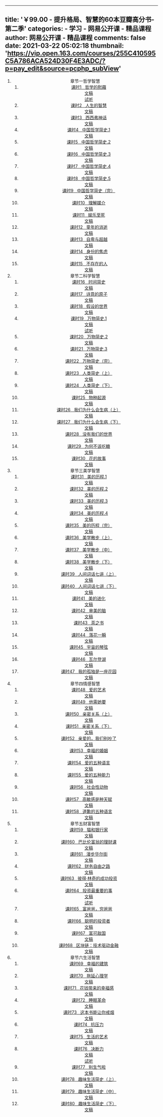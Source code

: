 
---
title: '￥99.00 - 提升格局、智慧的60本豆瓣高分书-第二季'
categories: 
    - 学习
    - 网易公开课 - 精品课程
author: 网易公开课 - 精品课程
comments: false
date: 2021-03-22 05:02:18
thumbnail: 'https://vip.open.163.com/courses/255C410595C5A786ACA524D30F4E3ADC/?p=pay_edit&source=pcphp_subView'
---

<div>   
<div style="text-align: center;"><div data-v-46df2510><!----> <ol><li class="CourseDetailList_chapterItem"><div class="CourseDetailList_listItem CourseDetailList_chapterItemContent"><span>章节一</span><span>哲学智慧</span></div> <ol><li class="CourseDetailList_contentItem"><a class="CourseDetailList_listItem CourseDetailList_contentItemContent" href="https://vip.open.163.com/courses/255C410595C5A786ACA524D30F4E3ADC/undefined"><!----> <span class="CourseDetailList_studyStatus CourseDetailList_noBuy"><!----></span> <!----> <span>课时1   哲学的慰藉</span> <div data-graphic="1" class="CourseDetailList_preview article">文稿</div> <div class="CourseDetailList_preview audio">试听</div></a></li><li class="CourseDetailList_contentItem"><a class="CourseDetailList_listItem CourseDetailList_contentItemContent disabled" href="https://vip.open.163.com/courses/255C410595C5A786ACA524D30F4E3ADC/undefined"><!----> <span class="CourseDetailList_studyStatus CourseDetailList_noBuy"><!----></span> <!----> <span>课时2   人生的智慧</span> <div data-graphic="1" class="CourseDetailList_preview disabledArticle">文稿</div> <!----></a></li><li class="CourseDetailList_contentItem"><a class="CourseDetailList_listItem CourseDetailList_contentItemContent disabled" href="https://vip.open.163.com/courses/255C410595C5A786ACA524D30F4E3ADC/undefined"><!----> <span class="CourseDetailList_studyStatus CourseDetailList_noBuy"><!----></span> <!----> <span>课时3   西西弗神话</span> <div data-graphic="1" class="CourseDetailList_preview disabledArticle">文稿</div> <!----></a></li><li class="CourseDetailList_contentItem"><a class="CourseDetailList_listItem CourseDetailList_contentItemContent disabled" href="https://vip.open.163.com/courses/255C410595C5A786ACA524D30F4E3ADC/undefined"><!----> <span class="CourseDetailList_studyStatus CourseDetailList_noBuy"><!----></span> <!----> <span>课时4   中国哲学简史.1</span> <div data-graphic="1" class="CourseDetailList_preview disabledArticle">文稿</div> <!----></a></li><li class="CourseDetailList_contentItem"><a class="CourseDetailList_listItem CourseDetailList_contentItemContent disabled" href="https://vip.open.163.com/courses/255C410595C5A786ACA524D30F4E3ADC/undefined"><!----> <span class="CourseDetailList_studyStatus CourseDetailList_noBuy"><!----></span> <!----> <span>课时5   中国哲学简史.2</span> <div data-graphic="1" class="CourseDetailList_preview disabledArticle">文稿</div> <!----></a></li><li class="CourseDetailList_contentItem"><a class="CourseDetailList_listItem CourseDetailList_contentItemContent disabled" href="https://vip.open.163.com/courses/255C410595C5A786ACA524D30F4E3ADC/undefined"><!----> <span class="CourseDetailList_studyStatus CourseDetailList_noBuy"><!----></span> <!----> <span>课时6   中国哲学简史.3</span> <div data-graphic="1" class="CourseDetailList_preview disabledArticle">文稿</div> <!----></a></li><li class="CourseDetailList_contentItem"><a class="CourseDetailList_listItem CourseDetailList_contentItemContent disabled" href="https://vip.open.163.com/courses/255C410595C5A786ACA524D30F4E3ADC/undefined"><!----> <span class="CourseDetailList_studyStatus CourseDetailList_noBuy"><!----></span> <!----> <span>课时7   中国哲学简史.4</span> <div data-graphic="1" class="CourseDetailList_preview disabledArticle">文稿</div> <!----></a></li><li class="CourseDetailList_contentItem"><a class="CourseDetailList_listItem CourseDetailList_contentItemContent disabled" href="https://vip.open.163.com/courses/255C410595C5A786ACA524D30F4E3ADC/undefined"><!----> <span class="CourseDetailList_studyStatus CourseDetailList_noBuy"><!----></span> <!----> <span>课时8   中国哲学简史.5</span> <div data-graphic="1" class="CourseDetailList_preview disabledArticle">文稿</div> <!----></a></li><li class="CourseDetailList_contentItem"><a class="CourseDetailList_listItem CourseDetailList_contentItemContent disabled" href="https://vip.open.163.com/courses/255C410595C5A786ACA524D30F4E3ADC/undefined"><!----> <span class="CourseDetailList_studyStatus CourseDetailList_noBuy"><!----></span> <!----> <span>课时9   中国哲学简史（完）</span> <div data-graphic="1" class="CourseDetailList_preview disabledArticle">文稿</div> <!----></a></li><li class="CourseDetailList_contentItem"><a class="CourseDetailList_listItem CourseDetailList_contentItemContent disabled" href="https://vip.open.163.com/courses/255C410595C5A786ACA524D30F4E3ADC/undefined"><!----> <span class="CourseDetailList_studyStatus CourseDetailList_noBuy"><!----></span> <!----> <span>课时10   理解媒介</span> <div data-graphic="1" class="CourseDetailList_preview disabledArticle">文稿</div> <!----></a></li><li class="CourseDetailList_contentItem"><a class="CourseDetailList_listItem CourseDetailList_contentItemContent disabled" href="https://vip.open.163.com/courses/255C410595C5A786ACA524D30F4E3ADC/undefined"><!----> <span class="CourseDetailList_studyStatus CourseDetailList_noBuy"><!----></span> <!----> <span>课时11   娱乐至死</span> <div data-graphic="1" class="CourseDetailList_preview disabledArticle">文稿</div> <!----></a></li><li class="CourseDetailList_contentItem"><a class="CourseDetailList_listItem CourseDetailList_contentItemContent disabled" href="https://vip.open.163.com/courses/255C410595C5A786ACA524D30F4E3ADC/undefined"><!----> <span class="CourseDetailList_studyStatus CourseDetailList_noBuy"><!----></span> <!----> <span>课时12   童年的消逝</span> <div data-graphic="1" class="CourseDetailList_preview disabledArticle">文稿</div> <!----></a></li><li class="CourseDetailList_contentItem"><a class="CourseDetailList_listItem CourseDetailList_contentItemContent disabled" href="https://vip.open.163.com/courses/255C410595C5A786ACA524D30F4E3ADC/undefined"><!----> <span class="CourseDetailList_studyStatus CourseDetailList_noBuy"><!----></span> <!----> <span>课时13   自卑与超越</span> <div data-graphic="1" class="CourseDetailList_preview disabledArticle">文稿</div> <!----></a></li><li class="CourseDetailList_contentItem"><a class="CourseDetailList_listItem CourseDetailList_contentItemContent disabled" href="https://vip.open.163.com/courses/255C410595C5A786ACA524D30F4E3ADC/undefined"><!----> <span class="CourseDetailList_studyStatus CourseDetailList_noBuy"><!----></span> <!----> <span>课时14   身份的焦虑</span> <div data-graphic="1" class="CourseDetailList_preview disabledArticle">文稿</div> <!----></a></li><li class="CourseDetailList_contentItem"><a class="CourseDetailList_listItem CourseDetailList_contentItemContent disabled" href="https://vip.open.163.com/courses/255C410595C5A786ACA524D30F4E3ADC/undefined"><!----> <span class="CourseDetailList_studyStatus CourseDetailList_noBuy"><!----></span> <!----> <span>课时15   不存在的人</span> <div data-graphic="1" class="CourseDetailList_preview disabledArticle">文稿</div> <!----></a></li></ol></li><li class="CourseDetailList_chapterItem"><div class="CourseDetailList_listItem CourseDetailList_chapterItemContent"><span>章节二</span><span>科学智慧</span></div> <ol><li class="CourseDetailList_contentItem"><a class="CourseDetailList_listItem CourseDetailList_contentItemContent disabled" href="https://vip.open.163.com/courses/255C410595C5A786ACA524D30F4E3ADC/undefined"><!----> <span class="CourseDetailList_studyStatus CourseDetailList_noBuy"><!----></span> <!----> <span>课时16   时间简史</span> <div data-graphic="1" class="CourseDetailList_preview disabledArticle">文稿</div> <!----></a></li><li class="CourseDetailList_contentItem"><a class="CourseDetailList_listItem CourseDetailList_contentItemContent disabled" href="https://vip.open.163.com/courses/255C410595C5A786ACA524D30F4E3ADC/undefined"><!----> <span class="CourseDetailList_studyStatus CourseDetailList_noBuy"><!----></span> <!----> <span>课时17   诗意的原子</span> <div data-graphic="1" class="CourseDetailList_preview disabledArticle">文稿</div> <!----></a></li><li class="CourseDetailList_contentItem"><a class="CourseDetailList_listItem CourseDetailList_contentItemContent disabled" href="https://vip.open.163.com/courses/255C410595C5A786ACA524D30F4E3ADC/undefined"><!----> <span class="CourseDetailList_studyStatus CourseDetailList_noBuy"><!----></span> <!----> <span>课时18   假设的世界</span> <div data-graphic="1" class="CourseDetailList_preview disabledArticle">文稿</div> <!----></a></li><li class="CourseDetailList_contentItem"><a class="CourseDetailList_listItem CourseDetailList_contentItemContent" href="https://vip.open.163.com/courses/255C410595C5A786ACA524D30F4E3ADC/undefined"><!----> <span class="CourseDetailList_studyStatus CourseDetailList_noBuy"><!----></span> <!----> <span>课时19   万物简史.1</span> <div data-graphic="1" class="CourseDetailList_preview article">文稿</div> <div class="CourseDetailList_preview audio">试听</div></a></li><li class="CourseDetailList_contentItem"><a class="CourseDetailList_listItem CourseDetailList_contentItemContent disabled" href="https://vip.open.163.com/courses/255C410595C5A786ACA524D30F4E3ADC/undefined"><!----> <span class="CourseDetailList_studyStatus CourseDetailList_noBuy"><!----></span> <!----> <span>课时20   万物简史.2</span> <div data-graphic="1" class="CourseDetailList_preview disabledArticle">文稿</div> <!----></a></li><li class="CourseDetailList_contentItem"><a class="CourseDetailList_listItem CourseDetailList_contentItemContent disabled" href="https://vip.open.163.com/courses/255C410595C5A786ACA524D30F4E3ADC/undefined"><!----> <span class="CourseDetailList_studyStatus CourseDetailList_noBuy"><!----></span> <!----> <span>课时21   万物简史.3</span> <div data-graphic="1" class="CourseDetailList_preview disabledArticle">文稿</div> <!----></a></li><li class="CourseDetailList_contentItem"><a class="CourseDetailList_listItem CourseDetailList_contentItemContent disabled" href="https://vip.open.163.com/courses/255C410595C5A786ACA524D30F4E3ADC/undefined"><!----> <span class="CourseDetailList_studyStatus CourseDetailList_noBuy"><!----></span> <!----> <span>课时22   万物简史（完）</span> <div data-graphic="1" class="CourseDetailList_preview disabledArticle">文稿</div> <!----></a></li><li class="CourseDetailList_contentItem"><a class="CourseDetailList_listItem CourseDetailList_contentItemContent disabled" href="https://vip.open.163.com/courses/255C410595C5A786ACA524D30F4E3ADC/undefined"><!----> <span class="CourseDetailList_studyStatus CourseDetailList_noBuy"><!----></span> <!----> <span>课时23   人类简史（上）</span> <div data-graphic="1" class="CourseDetailList_preview disabledArticle">文稿</div> <!----></a></li><li class="CourseDetailList_contentItem"><a class="CourseDetailList_listItem CourseDetailList_contentItemContent disabled" href="https://vip.open.163.com/courses/255C410595C5A786ACA524D30F4E3ADC/undefined"><!----> <span class="CourseDetailList_studyStatus CourseDetailList_noBuy"><!----></span> <!----> <span>课时24   人类简史（下）</span> <div data-graphic="1" class="CourseDetailList_preview disabledArticle">文稿</div> <!----></a></li><li class="CourseDetailList_contentItem"><a class="CourseDetailList_listItem CourseDetailList_contentItemContent disabled" href="https://vip.open.163.com/courses/255C410595C5A786ACA524D30F4E3ADC/undefined"><!----> <span class="CourseDetailList_studyStatus CourseDetailList_noBuy"><!----></span> <!----> <span>课时25   物种起源</span> <div data-graphic="1" class="CourseDetailList_preview disabledArticle">文稿</div> <!----></a></li><li class="CourseDetailList_contentItem"><a class="CourseDetailList_listItem CourseDetailList_contentItemContent disabled" href="https://vip.open.163.com/courses/255C410595C5A786ACA524D30F4E3ADC/undefined"><!----> <span class="CourseDetailList_studyStatus CourseDetailList_noBuy"><!----></span> <!----> <span>课时26   我们为什么会生病（上）</span> <div data-graphic="1" class="CourseDetailList_preview disabledArticle">文稿</div> <!----></a></li><li class="CourseDetailList_contentItem"><a class="CourseDetailList_listItem CourseDetailList_contentItemContent disabled" href="https://vip.open.163.com/courses/255C410595C5A786ACA524D30F4E3ADC/undefined"><!----> <span class="CourseDetailList_studyStatus CourseDetailList_noBuy"><!----></span> <!----> <span>课时27   我们为什么会生病（下）</span> <div data-graphic="1" class="CourseDetailList_preview disabledArticle">文稿</div> <!----></a></li><li class="CourseDetailList_contentItem"><a class="CourseDetailList_listItem CourseDetailList_contentItemContent disabled" href="https://vip.open.163.com/courses/255C410595C5A786ACA524D30F4E3ADC/undefined"><!----> <span class="CourseDetailList_studyStatus CourseDetailList_noBuy"><!----></span> <!----> <span>课时28   没有我们的世界</span> <div data-graphic="1" class="CourseDetailList_preview disabledArticle">文稿</div> <!----></a></li><li class="CourseDetailList_contentItem"><a class="CourseDetailList_listItem CourseDetailList_contentItemContent disabled" href="https://vip.open.163.com/courses/255C410595C5A786ACA524D30F4E3ADC/undefined"><!----> <span class="CourseDetailList_studyStatus CourseDetailList_noBuy"><!----></span> <!----> <span>课时29   为何不该吃糖</span> <div data-graphic="1" class="CourseDetailList_preview disabledArticle">文稿</div> <!----></a></li><li class="CourseDetailList_contentItem"><a class="CourseDetailList_listItem CourseDetailList_contentItemContent disabled" href="https://vip.open.163.com/courses/255C410595C5A786ACA524D30F4E3ADC/undefined"><!----> <span class="CourseDetailList_studyStatus CourseDetailList_noBuy"><!----></span> <!----> <span>课时30   花的故事</span> <div data-graphic="1" class="CourseDetailList_preview disabledArticle">文稿</div> <!----></a></li></ol></li><li class="CourseDetailList_chapterItem"><div class="CourseDetailList_listItem CourseDetailList_chapterItemContent"><span>章节三</span><span>美学智慧</span></div> <ol><li class="CourseDetailList_contentItem"><a class="CourseDetailList_listItem CourseDetailList_contentItemContent disabled" href="https://vip.open.163.com/courses/255C410595C5A786ACA524D30F4E3ADC/undefined"><!----> <span class="CourseDetailList_studyStatus CourseDetailList_noBuy"><!----></span> <!----> <span>课时31   美的历程.1</span> <div data-graphic="1" class="CourseDetailList_preview disabledArticle">文稿</div> <!----></a></li><li class="CourseDetailList_contentItem"><a class="CourseDetailList_listItem CourseDetailList_contentItemContent disabled" href="https://vip.open.163.com/courses/255C410595C5A786ACA524D30F4E3ADC/undefined"><!----> <span class="CourseDetailList_studyStatus CourseDetailList_noBuy"><!----></span> <!----> <span>课时32   美的历程.2</span> <div data-graphic="1" class="CourseDetailList_preview disabledArticle">文稿</div> <!----></a></li><li class="CourseDetailList_contentItem"><a class="CourseDetailList_listItem CourseDetailList_contentItemContent disabled" href="https://vip.open.163.com/courses/255C410595C5A786ACA524D30F4E3ADC/undefined"><!----> <span class="CourseDetailList_studyStatus CourseDetailList_noBuy"><!----></span> <!----> <span>课时33   美的历程.3</span> <div data-graphic="1" class="CourseDetailList_preview disabledArticle">文稿</div> <!----></a></li><li class="CourseDetailList_contentItem"><a class="CourseDetailList_listItem CourseDetailList_contentItemContent disabled" href="https://vip.open.163.com/courses/255C410595C5A786ACA524D30F4E3ADC/undefined"><!----> <span class="CourseDetailList_studyStatus CourseDetailList_noBuy"><!----></span> <!----> <span>课时34   美的历程.4</span> <div data-graphic="1" class="CourseDetailList_preview disabledArticle">文稿</div> <!----></a></li><li class="CourseDetailList_contentItem"><a class="CourseDetailList_listItem CourseDetailList_contentItemContent disabled" href="https://vip.open.163.com/courses/255C410595C5A786ACA524D30F4E3ADC/undefined"><!----> <span class="CourseDetailList_studyStatus CourseDetailList_noBuy"><!----></span> <!----> <span>课时35   美的历程（完）</span> <div data-graphic="1" class="CourseDetailList_preview disabledArticle">文稿</div> <!----></a></li><li class="CourseDetailList_contentItem"><a class="CourseDetailList_listItem CourseDetailList_contentItemContent disabled" href="https://vip.open.163.com/courses/255C410595C5A786ACA524D30F4E3ADC/undefined"><!----> <span class="CourseDetailList_studyStatus CourseDetailList_noBuy"><!----></span> <!----> <span>课时36   美学散步（上）</span> <div data-graphic="1" class="CourseDetailList_preview disabledArticle">文稿</div> <!----></a></li><li class="CourseDetailList_contentItem"><a class="CourseDetailList_listItem CourseDetailList_contentItemContent disabled" href="https://vip.open.163.com/courses/255C410595C5A786ACA524D30F4E3ADC/undefined"><!----> <span class="CourseDetailList_studyStatus CourseDetailList_noBuy"><!----></span> <!----> <span>课时37   美学散步（中）</span> <div data-graphic="1" class="CourseDetailList_preview disabledArticle">文稿</div> <!----></a></li><li class="CourseDetailList_contentItem"><a class="CourseDetailList_listItem CourseDetailList_contentItemContent disabled" href="https://vip.open.163.com/courses/255C410595C5A786ACA524D30F4E3ADC/undefined"><!----> <span class="CourseDetailList_studyStatus CourseDetailList_noBuy"><!----></span> <!----> <span>课时38   美学散步（下）</span> <div data-graphic="1" class="CourseDetailList_preview disabledArticle">文稿</div> <!----></a></li><li class="CourseDetailList_contentItem"><a class="CourseDetailList_listItem CourseDetailList_contentItemContent disabled" href="https://vip.open.163.com/courses/255C410595C5A786ACA524D30F4E3ADC/undefined"><!----> <span class="CourseDetailList_studyStatus CourseDetailList_noBuy"><!----></span> <!----> <span>课时39   人间词话七讲（上）</span> <div data-graphic="1" class="CourseDetailList_preview disabledArticle">文稿</div> <!----></a></li><li class="CourseDetailList_contentItem"><a class="CourseDetailList_listItem CourseDetailList_contentItemContent disabled" href="https://vip.open.163.com/courses/255C410595C5A786ACA524D30F4E3ADC/undefined"><!----> <span class="CourseDetailList_studyStatus CourseDetailList_noBuy"><!----></span> <!----> <span>课时40   人间词话七讲（下）</span> <div data-graphic="1" class="CourseDetailList_preview disabledArticle">文稿</div> <!----></a></li><li class="CourseDetailList_contentItem"><a class="CourseDetailList_listItem CourseDetailList_contentItemContent disabled" href="https://vip.open.163.com/courses/255C410595C5A786ACA524D30F4E3ADC/undefined"><!----> <span class="CourseDetailList_studyStatus CourseDetailList_noBuy"><!----></span> <!----> <span>课时41   美的进化</span> <div data-graphic="1" class="CourseDetailList_preview disabledArticle">文稿</div> <!----></a></li><li class="CourseDetailList_contentItem"><a class="CourseDetailList_listItem CourseDetailList_contentItemContent disabled" href="https://vip.open.163.com/courses/255C410595C5A786ACA524D30F4E3ADC/undefined"><!----> <span class="CourseDetailList_studyStatus CourseDetailList_noBuy"><!----></span> <!----> <span>课时42   审美的脑</span> <div data-graphic="1" class="CourseDetailList_preview disabledArticle">文稿</div> <!----></a></li><li class="CourseDetailList_contentItem"><a class="CourseDetailList_listItem CourseDetailList_contentItemContent disabled" href="https://vip.open.163.com/courses/255C410595C5A786ACA524D30F4E3ADC/undefined"><!----> <span class="CourseDetailList_studyStatus CourseDetailList_noBuy"><!----></span> <!----> <span>课时43   茶之书</span> <div data-graphic="1" class="CourseDetailList_preview disabledArticle">文稿</div> <!----></a></li><li class="CourseDetailList_contentItem"><a class="CourseDetailList_listItem CourseDetailList_contentItemContent disabled" href="https://vip.open.163.com/courses/255C410595C5A786ACA524D30F4E3ADC/undefined"><!----> <span class="CourseDetailList_studyStatus CourseDetailList_noBuy"><!----></span> <!----> <span>课时44   落花一瞬</span> <div data-graphic="1" class="CourseDetailList_preview disabledArticle">文稿</div> <!----></a></li><li class="CourseDetailList_contentItem"><a class="CourseDetailList_listItem CourseDetailList_contentItemContent disabled" href="https://vip.open.163.com/courses/255C410595C5A786ACA524D30F4E3ADC/undefined"><!----> <span class="CourseDetailList_studyStatus CourseDetailList_noBuy"><!----></span> <!----> <span>课时45   宇宙的琴弦</span> <div data-graphic="1" class="CourseDetailList_preview disabledArticle">文稿</div> <!----></a></li><li class="CourseDetailList_contentItem"><a class="CourseDetailList_listItem CourseDetailList_contentItemContent disabled" href="https://vip.open.163.com/courses/255C410595C5A786ACA524D30F4E3ADC/undefined"><!----> <span class="CourseDetailList_studyStatus CourseDetailList_noBuy"><!----></span> <!----> <span>课时46   瓦尔登湖</span> <div data-graphic="1" class="CourseDetailList_preview disabledArticle">文稿</div> <!----></a></li><li class="CourseDetailList_contentItem"><a class="CourseDetailList_listItem CourseDetailList_contentItemContent disabled" href="https://vip.open.163.com/courses/255C410595C5A786ACA524D30F4E3ADC/undefined"><!----> <span class="CourseDetailList_studyStatus CourseDetailList_noBuy"><!----></span> <!----> <span>课时47   我的孤独是一座花园</span> <div data-graphic="1" class="CourseDetailList_preview disabledArticle">文稿</div> <!----></a></li></ol></li><li class="CourseDetailList_chapterItem"><div class="CourseDetailList_listItem CourseDetailList_chapterItemContent"><span>章节四</span><span>情感智慧</span></div> <ol><li class="CourseDetailList_contentItem"><a class="CourseDetailList_listItem CourseDetailList_contentItemContent disabled" href="https://vip.open.163.com/courses/255C410595C5A786ACA524D30F4E3ADC/undefined"><!----> <span class="CourseDetailList_studyStatus CourseDetailList_noBuy"><!----></span> <!----> <span>课时48   爱的艺术</span> <div data-graphic="1" class="CourseDetailList_preview disabledArticle">文稿</div> <!----></a></li><li class="CourseDetailList_contentItem"><a class="CourseDetailList_listItem CourseDetailList_contentItemContent disabled" href="https://vip.open.163.com/courses/255C410595C5A786ACA524D30F4E3ADC/undefined"><!----> <span class="CourseDetailList_studyStatus CourseDetailList_noBuy"><!----></span> <!----> <span>课时49   他需她要</span> <div data-graphic="1" class="CourseDetailList_preview disabledArticle">文稿</div> <!----></a></li><li class="CourseDetailList_contentItem"><a class="CourseDetailList_listItem CourseDetailList_contentItemContent disabled" href="https://vip.open.163.com/courses/255C410595C5A786ACA524D30F4E3ADC/undefined"><!----> <span class="CourseDetailList_studyStatus CourseDetailList_noBuy"><!----></span> <!----> <span>课时50   亲密关系（上）</span> <div data-graphic="1" class="CourseDetailList_preview disabledArticle">文稿</div> <!----></a></li><li class="CourseDetailList_contentItem"><a class="CourseDetailList_listItem CourseDetailList_contentItemContent disabled" href="https://vip.open.163.com/courses/255C410595C5A786ACA524D30F4E3ADC/undefined"><!----> <span class="CourseDetailList_studyStatus CourseDetailList_noBuy"><!----></span> <!----> <span>课时51   亲密关系（下）</span> <div data-graphic="1" class="CourseDetailList_preview disabledArticle">文稿</div> <!----></a></li><li class="CourseDetailList_contentItem"><a class="CourseDetailList_listItem CourseDetailList_contentItemContent disabled" href="https://vip.open.163.com/courses/255C410595C5A786ACA524D30F4E3ADC/undefined"><!----> <span class="CourseDetailList_studyStatus CourseDetailList_noBuy"><!----></span> <!----> <span>课时52   亲爱的，我们别吵了</span> <div data-graphic="1" class="CourseDetailList_preview disabledArticle">文稿</div> <!----></a></li><li class="CourseDetailList_contentItem"><a class="CourseDetailList_listItem CourseDetailList_contentItemContent disabled" href="https://vip.open.163.com/courses/255C410595C5A786ACA524D30F4E3ADC/undefined"><!----> <span class="CourseDetailList_studyStatus CourseDetailList_noBuy"><!----></span> <!----> <span>课时53   幸福的婚姻</span> <div data-graphic="1" class="CourseDetailList_preview disabledArticle">文稿</div> <!----></a></li><li class="CourseDetailList_contentItem"><a class="CourseDetailList_listItem CourseDetailList_contentItemContent disabled" href="https://vip.open.163.com/courses/255C410595C5A786ACA524D30F4E3ADC/undefined"><!----> <span class="CourseDetailList_studyStatus CourseDetailList_noBuy"><!----></span> <!----> <span>课时54   爱的五种语言</span> <div data-graphic="1" class="CourseDetailList_preview disabledArticle">文稿</div> <!----></a></li><li class="CourseDetailList_contentItem"><a class="CourseDetailList_listItem CourseDetailList_contentItemContent disabled" href="https://vip.open.163.com/courses/255C410595C5A786ACA524D30F4E3ADC/undefined"><!----> <span class="CourseDetailList_studyStatus CourseDetailList_noBuy"><!----></span> <!----> <span>课时55   爱的五种能力</span> <div data-graphic="1" class="CourseDetailList_preview disabledArticle">文稿</div> <!----></a></li><li class="CourseDetailList_contentItem"><a class="CourseDetailList_listItem CourseDetailList_contentItemContent disabled" href="https://vip.open.163.com/courses/255C410595C5A786ACA524D30F4E3ADC/undefined"><!----> <span class="CourseDetailList_studyStatus CourseDetailList_noBuy"><!----></span> <!----> <span>课时56   社会性动物</span> <div data-graphic="1" class="CourseDetailList_preview disabledArticle">文稿</div> <!----></a></li><li class="CourseDetailList_contentItem"><a class="CourseDetailList_listItem CourseDetailList_contentItemContent disabled" href="https://vip.open.163.com/courses/255C410595C5A786ACA524D30F4E3ADC/undefined"><!----> <span class="CourseDetailList_studyStatus CourseDetailList_noBuy"><!----></span> <!----> <span>课时57   高敏感是种天赋</span> <div data-graphic="1" class="CourseDetailList_preview disabledArticle">文稿</div> <!----></a></li><li class="CourseDetailList_contentItem"><a class="CourseDetailList_listItem CourseDetailList_contentItemContent disabled" href="https://vip.open.163.com/courses/255C410595C5A786ACA524D30F4E3ADC/undefined"><!----> <span class="CourseDetailList_studyStatus CourseDetailList_noBuy"><!----></span> <!----> <span>课时58   道歉的五种语言</span> <div data-graphic="1" class="CourseDetailList_preview disabledArticle">文稿</div> <!----></a></li></ol></li><li class="CourseDetailList_chapterItem"><div class="CourseDetailList_listItem CourseDetailList_chapterItemContent"><span>章节五</span><span>财富智慧</span></div> <ol><li class="CourseDetailList_contentItem"><a class="CourseDetailList_listItem CourseDetailList_contentItemContent disabled" href="https://vip.open.163.com/courses/255C410595C5A786ACA524D30F4E3ADC/undefined"><!----> <span class="CourseDetailList_studyStatus CourseDetailList_noBuy"><!----></span> <!----> <span>课时59   猫和银行家</span> <div data-graphic="1" class="CourseDetailList_preview disabledArticle">文稿</div> <!----></a></li><li class="CourseDetailList_contentItem"><a class="CourseDetailList_listItem CourseDetailList_contentItemContent disabled" href="https://vip.open.163.com/courses/255C410595C5A786ACA524D30F4E3ADC/undefined"><!----> <span class="CourseDetailList_studyStatus CourseDetailList_noBuy"><!----></span> <!----> <span>课时60   巴比伦富翁的理财课</span> <div data-graphic="1" class="CourseDetailList_preview disabledArticle">文稿</div> <!----></a></li><li class="CourseDetailList_contentItem"><a class="CourseDetailList_listItem CourseDetailList_contentItemContent disabled" href="https://vip.open.163.com/courses/255C410595C5A786ACA524D30F4E3ADC/undefined"><!----> <span class="CourseDetailList_studyStatus CourseDetailList_noBuy"><!----></span> <!----> <span>课时61   漫步华尔街</span> <div data-graphic="1" class="CourseDetailList_preview disabledArticle">文稿</div> <!----></a></li><li class="CourseDetailList_contentItem"><a class="CourseDetailList_listItem CourseDetailList_contentItemContent disabled" href="https://vip.open.163.com/courses/255C410595C5A786ACA524D30F4E3ADC/undefined"><!----> <span class="CourseDetailList_studyStatus CourseDetailList_noBuy"><!----></span> <!----> <span>课时62   财务自由之路</span> <div data-graphic="1" class="CourseDetailList_preview disabledArticle">文稿</div> <!----></a></li><li class="CourseDetailList_contentItem"><a class="CourseDetailList_listItem CourseDetailList_contentItemContent disabled" href="https://vip.open.163.com/courses/255C410595C5A786ACA524D30F4E3ADC/undefined"><!----> <span class="CourseDetailList_studyStatus CourseDetailList_noBuy"><!----></span> <!----> <span>课时63   彼得·林奇的成功投资</span> <div data-graphic="1" class="CourseDetailList_preview disabledArticle">文稿</div> <!----></a></li><li class="CourseDetailList_contentItem"><a class="CourseDetailList_listItem CourseDetailList_contentItemContent" href="https://vip.open.163.com/courses/255C410595C5A786ACA524D30F4E3ADC/undefined"><!----> <span class="CourseDetailList_studyStatus CourseDetailList_noBuy"><!----></span> <!----> <span>课时64   投资最重要的事</span> <div data-graphic="1" class="CourseDetailList_preview article">文稿</div> <div class="CourseDetailList_preview audio">试听</div></a></li><li class="CourseDetailList_contentItem"><a class="CourseDetailList_listItem CourseDetailList_contentItemContent disabled" href="https://vip.open.163.com/courses/255C410595C5A786ACA524D30F4E3ADC/undefined"><!----> <span class="CourseDetailList_studyStatus CourseDetailList_noBuy"><!----></span> <!----> <span>课时65   富爸爸，穷爸爸</span> <div data-graphic="1" class="CourseDetailList_preview disabledArticle">文稿</div> <!----></a></li><li class="CourseDetailList_contentItem"><a class="CourseDetailList_listItem CourseDetailList_contentItemContent disabled" href="https://vip.open.163.com/courses/255C410595C5A786ACA524D30F4E3ADC/undefined"><!----> <span class="CourseDetailList_studyStatus CourseDetailList_noBuy"><!----></span> <!----> <span>课时66   聪明的投资者</span> <div data-graphic="1" class="CourseDetailList_preview disabledArticle">文稿</div> <!----></a></li><li class="CourseDetailList_contentItem"><a class="CourseDetailList_listItem CourseDetailList_contentItemContent disabled" href="https://vip.open.163.com/courses/255C410595C5A786ACA524D30F4E3ADC/undefined"><!----> <span class="CourseDetailList_studyStatus CourseDetailList_noBuy"><!----></span> <!----> <span>课时67   富可敌国</span> <div data-graphic="1" class="CourseDetailList_preview disabledArticle">文稿</div> <!----></a></li><li class="CourseDetailList_contentItem"><a class="CourseDetailList_listItem CourseDetailList_contentItemContent disabled" href="https://vip.open.163.com/courses/255C410595C5A786ACA524D30F4E3ADC/undefined"><!----> <span class="CourseDetailList_studyStatus CourseDetailList_noBuy"><!----></span> <!----> <span>课时68   区块链：技术驱动金融</span> <div data-graphic="1" class="CourseDetailList_preview disabledArticle">文稿</div> <!----></a></li></ol></li><li class="CourseDetailList_chapterItem"><div class="CourseDetailList_listItem CourseDetailList_chapterItemContent"><span>章节六</span><span>生活智慧</span></div> <ol><li class="CourseDetailList_contentItem"><a class="CourseDetailList_listItem CourseDetailList_contentItemContent disabled" href="https://vip.open.163.com/courses/255C410595C5A786ACA524D30F4E3ADC/undefined"><!----> <span class="CourseDetailList_studyStatus CourseDetailList_noBuy"><!----></span> <!----> <span>课时69   幸福的建筑</span> <div data-graphic="1" class="CourseDetailList_preview disabledArticle">文稿</div> <!----></a></li><li class="CourseDetailList_contentItem"><a class="CourseDetailList_listItem CourseDetailList_contentItemContent disabled" href="https://vip.open.163.com/courses/255C410595C5A786ACA524D30F4E3ADC/undefined"><!----> <span class="CourseDetailList_studyStatus CourseDetailList_noBuy"><!----></span> <!----> <span>课时70   拖延心理学</span> <div data-graphic="1" class="CourseDetailList_preview disabledArticle">文稿</div> <!----></a></li><li class="CourseDetailList_contentItem"><a class="CourseDetailList_listItem CourseDetailList_contentItemContent disabled" href="https://vip.open.163.com/courses/255C410595C5A786ACA524D30F4E3ADC/undefined"><!----> <span class="CourseDetailList_studyStatus CourseDetailList_noBuy"><!----></span> <!----> <span>课时71   花钱带来的幸福感</span> <div data-graphic="1" class="CourseDetailList_preview disabledArticle">文稿</div> <!----></a></li><li class="CourseDetailList_contentItem"><a class="CourseDetailList_listItem CourseDetailList_contentItemContent disabled" href="https://vip.open.163.com/courses/255C410595C5A786ACA524D30F4E3ADC/undefined"><!----> <span class="CourseDetailList_studyStatus CourseDetailList_noBuy"><!----></span> <!----> <span>课时72   睡眠革命</span> <div data-graphic="1" class="CourseDetailList_preview disabledArticle">文稿</div> <!----></a></li><li class="CourseDetailList_contentItem"><a class="CourseDetailList_listItem CourseDetailList_contentItemContent disabled" href="https://vip.open.163.com/courses/255C410595C5A786ACA524D30F4E3ADC/undefined"><!----> <span class="CourseDetailList_studyStatus CourseDetailList_noBuy"><!----></span> <!----> <span>课时73   这本书能让你戒烟</span> <div data-graphic="1" class="CourseDetailList_preview disabledArticle">文稿</div> <!----></a></li><li class="CourseDetailList_contentItem"><a class="CourseDetailList_listItem CourseDetailList_contentItemContent disabled" href="https://vip.open.163.com/courses/255C410595C5A786ACA524D30F4E3ADC/undefined"><!----> <span class="CourseDetailList_studyStatus CourseDetailList_noBuy"><!----></span> <!----> <span>课时74   抗压力</span> <div data-graphic="1" class="CourseDetailList_preview disabledArticle">文稿</div> <!----></a></li><li class="CourseDetailList_contentItem"><a class="CourseDetailList_listItem CourseDetailList_contentItemContent disabled" href="https://vip.open.163.com/courses/255C410595C5A786ACA524D30F4E3ADC/undefined"><!----> <span class="CourseDetailList_studyStatus CourseDetailList_noBuy"><!----></span> <!----> <span>课时75   生活的艺术</span> <div data-graphic="1" class="CourseDetailList_preview disabledArticle">文稿</div> <!----></a></li><li class="CourseDetailList_contentItem"><a class="CourseDetailList_listItem CourseDetailList_contentItemContent" href="https://vip.open.163.com/courses/255C410595C5A786ACA524D30F4E3ADC/undefined"><!----> <span class="CourseDetailList_studyStatus CourseDetailList_noBuy"><!----></span> <!----> <span>课时76   决断力</span> <div data-graphic="1" class="CourseDetailList_preview article">文稿</div> <div class="CourseDetailList_preview audio">试听</div></a></li><li class="CourseDetailList_contentItem"><a class="CourseDetailList_listItem CourseDetailList_contentItemContent disabled" href="https://vip.open.163.com/courses/255C410595C5A786ACA524D30F4E3ADC/undefined"><!----> <span class="CourseDetailList_studyStatus CourseDetailList_noBuy"><!----></span> <!----> <span>课时77   别生气啦</span> <div data-graphic="1" class="CourseDetailList_preview disabledArticle">文稿</div> <!----></a></li><li class="CourseDetailList_contentItem"><a class="CourseDetailList_listItem CourseDetailList_contentItemContent disabled" href="https://vip.open.163.com/courses/255C410595C5A786ACA524D30F4E3ADC/undefined"><!----> <span class="CourseDetailList_studyStatus CourseDetailList_noBuy"><!----></span> <!----> <span>课时78   趣味生活简史（上）</span> <div data-graphic="1" class="CourseDetailList_preview disabledArticle">文稿</div> <!----></a></li><li class="CourseDetailList_contentItem"><a class="CourseDetailList_listItem CourseDetailList_contentItemContent disabled" href="https://vip.open.163.com/courses/255C410595C5A786ACA524D30F4E3ADC/undefined"><!----> <span class="CourseDetailList_studyStatus CourseDetailList_noBuy"><!----></span> <!----> <span>课时79   趣味生活简史（中）</span> <div data-graphic="1" class="CourseDetailList_preview disabledArticle">文稿</div> <!----></a></li><li class="CourseDetailList_contentItem"><a class="CourseDetailList_listItem CourseDetailList_contentItemContent disabled" href="https://vip.open.163.com/courses/255C410595C5A786ACA524D30F4E3ADC/undefined"><!----> <span class="CourseDetailList_studyStatus CourseDetailList_noBuy"><!----></span> <!----> <span>课时80   趣味生活简史（下）</span> <div data-graphic="1" class="CourseDetailList_preview disabledArticle">文稿</div> <!----></a></li></ol></li> <div class="qr-code-container-5" style="display:none;" data-v-3f21b91c><div class="qr-code-content" data-v-3f21b91c><div class="s-close-btn" data-v-3f21b91c></div> <div class="s-qr-code-info" data-v-3f21b91c><img src="https://vip.open.163.com/courses/255C410595C5A786ACA524D30F4E3ADC/?p=pay_edit&source=pcphp_subView" alt data-v-3f21b91c style="max-width: 100%;" referrerpolicy="no-referrer"></div> <div class="s-qr-code-text" data-v-3f21b91c><p data-v-3f21b91c>“付费课程免费拿”活动</p> <p data-v-3f21b91c>课程不支持网页版</p> <p data-v-3f21b91c>扫一扫，打开APP</p></div></div></div></ol></div><div class="CourseCommonDetail_contentDesc" data-v-46df2510><p><img src="http://open-image.ws.126.net/c5ee5f2a18f741a3b3b42cd40025c209.jpg?_t=1562324280008" title data-src="http://open-image.ws.126.net/c5ee5f2a18f741a3b3b42cd40025c209.jpg?_t=1562324280008" style="max-width: 100%;" referrerpolicy="no-referrer"></p></div></div>  
</div>
            